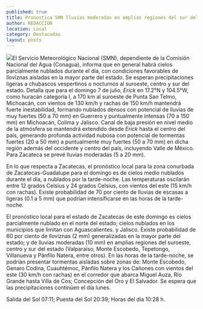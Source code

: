 ```yaml
---
published: true
title: Pronostica SMN lluvias moderadas en amplias regiones del sur del estado para este domingo
author: REDACCION
location: Local
category: Destacadas
layout: posts
---
```


![](http://i.imgur.com/EcVJLBmm.jpg)El Servicio Meteorológico Nacional (SMN), dependiente de la Comisión Nacional del Agua (Conagua), informa que en general habrá cielos parcialmente nublados durante el día, con condiciones favorables de lloviznas aisladas en la mayor parte del estado. Se esperan precipitaciones ligeras a chubascos vespertinos o nocturnos al suroeste, centro y sur del estado.
Detalla que para  el domingo 7 de julio, _Erick_ en 17.2°N y 104.5°W, como huracán categoría I, a 170 km al suroeste de Punta San Telmo, Michoacán, con vientos de 130 km/h y rachas de 150 km/h mantendrá fuerte inestabilidad, formando nublados densos con potencial de lluvias de muy fuertes (50 a 70 mm) en Guerrero y puntualmente intensas (70 a 150 mm) en Michoacán, Colima y Jalisco. Canal de baja presión en nivel medio de la atmósfera se mantendrá extendido desde _Erick_ hasta el centro del país, generando profunda actividad nubosa con potencial de tormentas fuertes (20 a 50 mm) a puntualmente muy fuertes (50 a 70 mm) en dicha región además del occidente y centro del país, incluyendo Valle de México. Para Zacateca se prevé lluvias moderadas (5 a 20 mm).

En lo que respecta a Zacatecas, el pronóstico local para la zona conurbada de Zacatecas-Guadalupe para el domingo es de cielos medio nublados durante el día, a nublados por la tarde-noche. Las temperaturas oscilarán entre 12 grados Celsius y 24 grados Celsius, con vientos del este (15 km/h con rachas). Existe probabilidad de 70 por ciento de lluvias de escasas a ligeras (0.1 a 5 mm) que podrían intensificarse en las horas de la tarde-noche.

El pronóstico local para el estado de Zacatecas de este domingo es cielos parcialmente nublado en el norte del estado; cielos nublados en los  municipios que limitan con Aguascalientes. y Jalisco. Existe probabilidad de 60 por ciento de lloviznas  (2 mm) generalizadas en la mayor parte del estado; y de lluvias moderadas (10 mm) en amplias regiones del suroeste, centro y sur del estado (Valparaíso, Monte Escobedo, Tepetongo, Villanueva y Pánfilo Natera, entre otros).  En las horas de la tarde-noche, se podrían presentar tormentas aisladas sobre  zonas de: Monte Escobedo, Genaro Codina, Cuauhtémoc, Pánfilo Natera y los Cañones con vientos del este (30 km/h con rachas)  en el corredor que abarca  Miguel Auza, Río Grande hasta Villa de Cos; Concepción del Oro y El Salvador. Se espera que las precipitaciones continúen el día lunes. 

Salida del Sol 07:11; Puesta del Sol 20:39; Horas del día 10:28 h.
